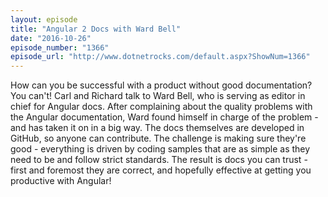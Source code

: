 ```yaml
---
layout: episode
title: "Angular 2 Docs with Ward Bell"
date: "2016-10-26"
episode_number: "1366"
episode_url: "http://www.dotnetrocks.com/default.aspx?ShowNum=1366"
---
```


How can you be successful with a product without good documentation? You can't! Carl and Richard talk to Ward Bell, who is serving as editor in chief for Angular docs. After complaining about the quality problems with the Angular documentation, Ward found himself in charge of the problem - and has taken it on in a big way. The docs themselves are developed in GitHub, so anyone can contribute. The challenge is making sure they're good - everything is driven by coding samples that are as simple as they need to be and follow strict standards. The result is docs you can trust - first and foremost they are correct, and hopefully effective at getting you productive with Angular!

